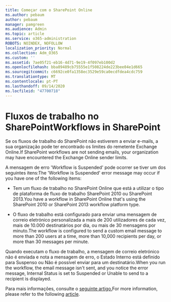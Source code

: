 ```yaml
---
title: Começar com o SharePoint Online
ms.author: pebaum
author: pebaum
manager: pamgreen
ms.audience: Admin
ms.topic: article
ms.service: o365-administration
ROBOTS: NOINDEX, NOFOLLOW
localization_priority: Normal
ms.collection: Adm_O365
ms.custom: ''
ms.assetid: 7ae05f21-eb16-4d71-9e19-4f097eb100d2
ms.openlocfilehash: bba89489cb75555e1f508224de223bee04e1d665
ms.sourcegitcommit: c6692ce0fa1358ec3529e59ca0ecdfdea4cdc759
ms.translationtype: MT
ms.contentlocale: pt-PT
ms.lasthandoff: 09/14/2020
ms.locfileid: "47700718"
---
```

# <a name="workflows-in-sharepoint"></a><span data-ttu-id="1e9ed-102">Fluxos de trabalho no SharePoint</span><span class="sxs-lookup"><span data-stu-id="1e9ed-102">Workflows in SharePoint</span></span>

<span data-ttu-id="1e9ed-103">Se os fluxos de trabalho do SharePoint não estiverem a enviar e-mails, a sua organização pode ter encontrado os limites do remetente Exchange Online.</span><span class="sxs-lookup"><span data-stu-id="1e9ed-103">If SharePoint workflows are not sending emails, your organization may have encountered the Exchange Online sender limits.</span></span>

<span data-ttu-id="1e9ed-104">A mensagem de erro 'Workflow is Suspended' pode ocorrer se tiver um dos seguintes itens:</span><span class="sxs-lookup"><span data-stu-id="1e9ed-104">The 'Workflow is Suspended' error message may occur if you have one of the following items:</span></span>

- <span data-ttu-id="1e9ed-105">Tem um fluxo de trabalho no SharePoint Online que está a utilizar o tipo de plataforma de fluxo de trabalho SharePoint 2010 ou SharePoint 2013.</span><span class="sxs-lookup"><span data-stu-id="1e9ed-105">You have a workflow in SharePoint Online that's using the SharePoint 2010 or SharePoint 2013 workflow platform type.</span></span>

- <span data-ttu-id="1e9ed-106">O fluxo de trabalho está configurado para enviar uma mensagem de correio eletrónico personalizada a mais de 200 utilizadores de cada vez, mais de 10.000 destinatários por dia, ou mais de 30 mensagens por minuto.</span><span class="sxs-lookup"><span data-stu-id="1e9ed-106">The workflow is configured to send a custom email message to more than 200 users at a time, more than 10,000 recipients per day, or more than 30 messages per minute.</span></span>

<span data-ttu-id="1e9ed-107">Quando executam o fluxo de trabalho, a mensagem de correio eletrónico não é enviada e nota a mensagem de erro, o Estado Interno está definido para Suspenso ou Não é possível enviar para um destinatário.</span><span class="sxs-lookup"><span data-stu-id="1e9ed-107">When you run the workflow, the email message isn't sent, and you notice the error message, Internal Status is set to Suspended or Unable to send to a recipient is displayed.</span></span>

<span data-ttu-id="1e9ed-108">Para mais informações, consulte o [seguinte artigo.](https://docs.microsoft.com/sharepoint/support/workflows/configured-workflow-fails-running)</span><span class="sxs-lookup"><span data-stu-id="1e9ed-108">For more information, please refer to the following [article](https://docs.microsoft.com/sharepoint/support/workflows/configured-workflow-fails-running).</span></span>


